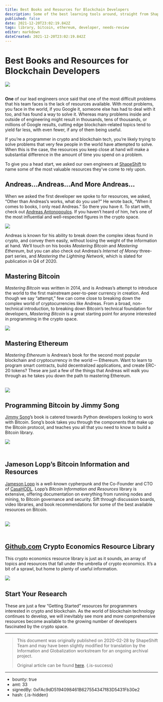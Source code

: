```yaml
---
title: Best Books and Resources for Blockchain Developers
description: Some of the best learning tools around, straight from ShapeShift’s team.
published: false
date: 2021-12-20T23:02:19.842Z
tags: library, bitcoin, ethereum, developer, needs-review
editor: markdown
dateCreated: 2021-12-20T23:02:19.842Z
---
```


# Best Books and Resources for Blockchain Developers

![](https://assets.website-files.com/5e9a09610b7dce71f87f7f17/5e9a22ce559b4a7923c7e710_5e9936ff7ab3fd009f440b76_1__tK3lGtSzSuMTeKaQrgQYg.png)

**<br/>One** of our lead engineers once said that one of the most difficult problems that his team faces is the lack of resources available. With most problems, you face in the world, if you Google it, someone else has had to deal with it too, and has found a way to solve it. Whereas many problems inside and outside of engineering might result in thousands, tens of thousands, or millions of Google results, cutting edge blockchain-related topics tend to yield far less, with even fewer, if any of them being useful.

If you’re a programmer in crypto and blockchain tech, you’re likely trying to solve problems that very few people in the world have attempted to solve. When this is the case, the resources you keep close at hand will make a substantial difference in the amount of time you spend on a problem.

To give you a head start, we asked our own engineers at [ShapeShift](http://shapeshift.com/) to name some of the most valuable resources they’ve come to rely upon.<br/> 

## **Andreas…Andreas…And More Andreas…**

When we asked the first developer we spoke to for resources, we asked, “Other than Andreas’s works, what do you use?” He wrote back, “When it comes to books, I only read Andreas.” So there you have it. To start with, check out [Andreas Antonopoulos](https://twitter.com/aantonop). If you haven’t heard of him, he’s one of the most influential and well-respected figures in the crypto space.<br/> 

[![](https://assets.website-files.com/5e9a09610b7dce71f87f7f17/5e9a22ce5b73a18b6bf26919_5e994d1d099fd9725c99eeb8_Screen%2520Shot%25202020-04-17%2520at%252012.30.28%2520AM.png)](https://aantonop.com/) 

Andreas is known for his ability to break down the complex ideas found in crypto, and convey them easily, without losing the weight of the information at hand. We’ll touch on his books *Mastering Bitcoin* and *Mastering Ethereum*, but you can also check out Andreas’s *Internet of Money* three-part series, and *Mastering the Lightning Network*, which is slated for publication in Q4 of 2020.<br/> 

## **Mastering Bitcoin**

*Mastering Bitcoin* was written in 2014, and is Andreas’s attempt to introduce the world to the first mainstream peer-to-peer currency in creation. And though we say “attempt,” few can come close to breaking down the complex world of cryptocurrencies like Andreas. From a broad, non-technical introduction, to breaking down Bitcoin’s technical foundation for developers, *Mastering Bitcoin* is a great starting point for anyone interested in programming in the crypto space.<br/> 

[![](https://assets.website-files.com/5e9a09610b7dce71f87f7f17/5e9a22ce12c3901839650dd4_5e994d49692e5848b349fa97_Screen%2520Shot%25202020-04-17%2520at%252012.31.25%2520AM.png)](https://www.goodreads.com/book/show/21820378-mastering-bitcoin) 

## **Mastering Ethereum**

*Mastering Ethereum* is Andreas’s book for the second most popular blockchain and cryptocurrency in the world — Ethereum. Want to learn to program smart contracts, build decentralized applications, and create ERC-20 tokens? These are just a few of the things that Andreas will walk you through as he takes you down the path to mastering Ethereum.<br/><br/> 

[![](https://assets.website-files.com/5e9a09610b7dce71f87f7f17/5e9a22ce3b81bcd956235d1a_5e994d722190eb67f7c70051_Screen%2520Shot%25202020-04-17%2520at%252012.32.04%2520AM.png)](https://www.goodreads.com/book/show/33584554-mastering-ethereum) 

## **Programming Bitcoin by Jimmy Song**

[Jimmy Song](https://twitter.com/jimmysong)’s book is catered towards Python developers looking to work with Bitcoin. Song’s book takes you through the components that make up the Bitcoin protocol, and teaches you all that you need to know to build a Bitcoin library.

[![](https://assets.website-files.com/5e9a09610b7dce71f87f7f17/5e9a22cee79ce9da8b70ce45_5e994d9e692e5857d54a3e9e_Screen%2520Shot%25202020-04-17%2520at%252012.32.45%2520AM.png)](https://www.goodreads.com/book/show/40014287-programming-bitcoin)

##  **<br/>Jameson Lopp’s Bitcoin Information and Resources**

[Jameson Lopp](https://twitter.com/lopp) is a well-known cypherpunk and the Co-Founder and CTO of [CasaHODL](https://twitter.com/CasaHODL). Lopp’s *Bitcoin Information and Resources* library is extensive, offering documentation on everything from running nodes and mining, to Bitcoin governance and security. Sift through discussion boards, video libraries, and book recommendations for some of the best available resources on Bitcoin.<br/><br/>

[![](https://assets.website-files.com/5e9a09610b7dce71f87f7f17/5e9a22ce559b4a6aedc7e711_5e994dbe839d4ae0b3e146ee_Screen%2520Shot%25202020-04-17%2520at%252012.33.20%2520AM.png)](https://www.lopp.net/bitcoin-information.html)

## [**<br/>Github.com**](http://github.com/) **Crypto Economics Resource Library**

This crypto economics resource library is just as it sounds, an array of topics and resources that fall under the umbrella of crypto economics. It’s a bit of a sprawl, but home to plenty of useful information.<br/> 

[![](https://assets.website-files.com/5e9a09610b7dce71f87f7f17/5e9a22cf3b81bc075d235d1d_5e994dece2013b2c1beb6a33_Screen%2520Shot%25202020-04-17%2520at%252012.33.57%2520AM.png)](https://github.com/libbitcoin/libbitcoin-system/wiki/Cryptoeconomics) [<br/> ](https://github.com/libbitcoin/libbitcoin-system/wiki/Cryptoeconomics)

## Start Your Research

These are just a few “Getting Started” resources for programmers interested in crypto and blockchain. As the world of blockchain technology continues to develop, we will inevitably see more and more comprehensive resources become available to the growing number of developers fascinated by the crypto space.<br/> 

---

> This document was originally published on 2020-02-28 by ShapeShift Team and may have been slightly modified for translation by the Information and Globalization workstream for an ongoing archival project.
>
> Original article can be found [here](https://shapeshift.com/library/best-books-and-resources-for-blockchain-developers).
{.is-success}

---

- bounty: true
- amt: 33
- signedBy: 0xFAc9dD5194098461B627554347f83D5431Fb30e2
- hash: 
{.is-hidden}